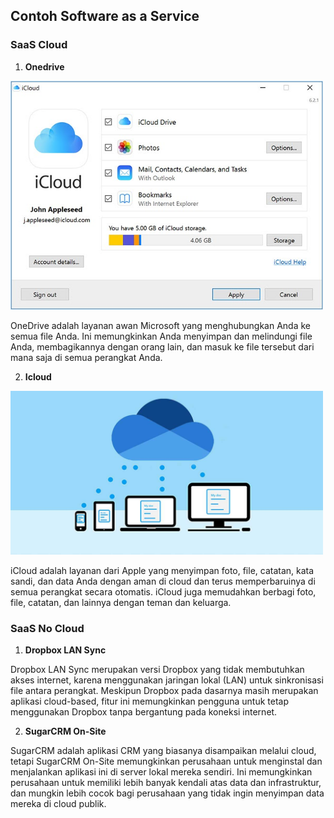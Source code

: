 ## Contoh Software as a Service

###  SaaS Cloud
 
 1.  **Onedrive**

 <img src="https://github.com/brianbwnd06/tekn-cloud-computing/blob/master/minggu-02/gambar/icloud.jpg" width='500' />

 OneDrive adalah layanan awan Microsoft yang menghubungkan Anda ke semua file  Anda. Ini memungkinkan Anda menyimpan dan melindungi file Anda, membagikannya dengan orang lain, dan masuk ke file tersebut dari mana saja di semua perangkat Anda.
 
 2. **Icloud**

 <img src="https://github.com/brianbwnd06/tekn-cloud-computing/blob/master/minggu-02/gambar/onedrive.jpg" width='500' />

 iCloud adalah layanan dari Apple yang menyimpan foto, file, catatan, kata sandi, dan data Anda dengan aman di cloud dan terus memperbaruinya di semua perangkat secara otomatis. iCloud juga memudahkan berbagi foto, file, catatan, dan lainnya dengan teman dan keluarga.

### SaaS No Cloud

1. **Dropbox LAN Sync**

Dropbox LAN Sync merupakan versi Dropbox yang tidak membutuhkan akses internet, karena menggunakan jaringan lokal (LAN) untuk sinkronisasi file antara perangkat. Meskipun Dropbox pada dasarnya masih merupakan aplikasi cloud-based, fitur ini memungkinkan pengguna untuk tetap menggunakan Dropbox tanpa bergantung pada koneksi internet.

2. **SugarCRM On-Site**

SugarCRM adalah aplikasi CRM yang biasanya disampaikan melalui cloud, tetapi SugarCRM On-Site memungkinkan perusahaan untuk menginstal dan menjalankan aplikasi ini di server lokal mereka sendiri. Ini memungkinkan perusahaan untuk memiliki lebih banyak kendali atas data dan infrastruktur, dan mungkin lebih cocok bagi perusahaan yang tidak ingin menyimpan data mereka di cloud publik.

